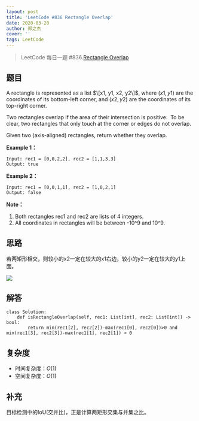```yaml
---
layout: post
title: 'LeetCode #836 Rectangle Overlap'
date: 2020-03-20
author: 郑之杰
cover: ''
tags: LeetCode
---
```


> LeetCode 每日一题 #836.[Rectangle Overlap](https://leetcode-cn.com/problems/rectangle-overlap/)

## 题目
A rectangle is represented as a list $\[x1, y1, x2, y2\]$, where $(x1, y1)$ are the coordinates of its bottom-left corner, and $(x2, y2)$ are the coordinates of its top-right corner.

Two rectangles overlap if the area of their intersection is positive.  To be clear, two rectangles that only touch at the corner or edges do not overlap.

Given two (axis-aligned) rectangles, return whether they overlap.

**Example 1：**

```
Input: rec1 = [0,0,2,2], rec2 = [1,1,3,3]
Output: true
```
**Example 2：**

```
Input: rec1 = [0,0,1,1], rec2 = [1,0,2,1]
Output: false
```

**Note：**

1. Both rectangles rec1 and rec2 are lists of 4 integers.
2. All coordinates in rectangles will be between -10^9 and 10^9.

## 思路
若两矩形相交，则较小的x2一定在较大的x1右边，较小的y2一定在较大的y1上面。

![](https://pic.leetcode-cn.com/255e661fd9bedddd608546a12f10f0d83bab7092e7fc5cda0c76a58540d5b9b9.jpg)

## 解答

```
class Solution:
    def isRectangleOverlap(self, rec1: List[int], rec2: List[int]) -> bool:
        return min(rec1[2], rec2[2])-max(rec1[0], rec2[0])>0 and min(rec1[3], rec2[3])-max(rec1[1], rec2[1]) > 0
```

## 复杂度
- 时间复杂度：$O(1)$
- 空间复杂度：$O(1)$

## 补充
目标检测中的IoU(交并比)，正是计算两矩形交集与并集之比。
